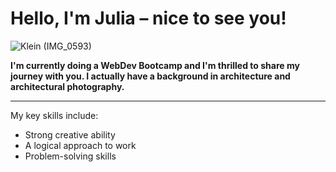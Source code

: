 # Hello, I'm Julia – nice to see you!

![Klein (IMG_0593)](https://github.com/Julia-Pickel/Julia-Pickel/assets/145296722/1aa1bb48-c71a-4d8c-8e06-9d72f121c501)

**I'm currently doing a WebDev Bootcamp and I'm thrilled to share my journey with you.
I actually have a background in architecture and architectural photography.**

___

My key skills include:
- Strong creative ability
- A logical approach to work
- Problem-solving skills
